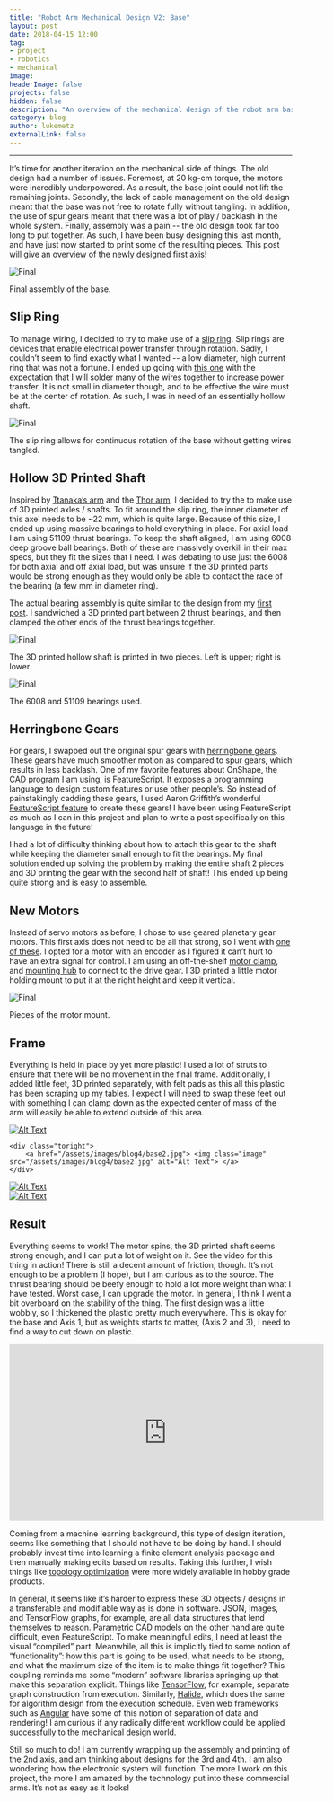 ```yaml
---
title: "Robot Arm Mechanical Design V2: Base"
layout: post
date: 2018-04-15 12:00
tag:
- project
- robotics
- mechanical
image:
headerImage: false
projects: false
hidden: false
description: "An overview of the mechanical design of the robot arm base for the second version of my robotic arm."
category: blog
author: lukemetz
externalLink: false
---
```

---

It’s time for another iteration on the mechanical side of things. The old design had a number of issues. Foremost, at 20 kg-cm torque, the motors were incredibly underpowered.  As a result, the base joint could not lift the remaining joints. Secondly, the lack of cable management on the old design meant that the base was not free to rotate fully without tangling. In addition, the use of spur gears meant that there was a lot of play / backlash in the whole system. Finally, assembly was  a pain -- the old design took far too long to put together. As such, I have been busy designing this last month, and have just now started to print some of the resulting pieces. This post will give an overview of the newly designed first axis!


![Final](/assets/images/blog4/final.jpg)
<figcaption class="caption">Final assembly of the base.
</figcaption>

## Slip Ring
To manage wiring, I decided to try to make use of a [slip ring](https://en.wikipedia.org/wiki/Slip_ring). Slip rings are devices that enable electrical power transfer through rotation. Sadly, I couldn’t seem to find exactly what I wanted -- a low diameter, high current ring that was not a fortune. I ended up going with [this one](https://www.amazon.com/gp/product/B01KBRV96U/ref=oh_aui_search_detailpage?ie=UTF8&psc=1) with the expectation that I will solder many of the wires together to increase power transfer. It is not small in diameter though, and to be effective the wire must be at the center of rotation. As such, I was in need of an essentially hollow shaft.


![Final](/assets/images/blog4/slip.jpg)
<figcaption class="caption">The slip ring allows for continuous rotation of the base without getting wires tangled.
</figcaption>

## Hollow 3D Printed Shaft
Inspired by [Ttanaka’s arm](https://www.ytanaka-works.com/) and the [Thor arm](http://thorrobot.org/), I decided to try the to make use of 3D printed axles / shafts. To fit around the slip ring, the inner diameter of this axel needs to be ~22 mm, which is quite large. Because of this size, I ended up using massive bearings to hold everything in place. For axial load I am using 51109 thrust bearings. To keep the shaft aligned, I am using 6008 deep groove ball bearings. Both of these are massively overkill in their max specs, but they fit the sizes that I need. I was debating to use just the 6008 for both axial and off axial load, but was unsure if the 3D printed parts would be strong enough as they would only be able to contact the race of the bearing (a few mm in diameter ring).

The actual bearing assembly is quite similar to the design from my [first post](http://lukemetz.com/project-log-matcha-making-robot-arm/). I sandwiched a 3D printed part between 2 thrust bearings, and then clamped the other ends of the thrust bearings together.


![Final](/assets/images/blog4/shaft.jpg)
<figcaption class="caption">The 3D printed hollow shaft is printed in two pieces. Left is upper; right is lower.
</figcaption>

![Final](/assets/images/blog4/bearings.jpg)
<figcaption class="caption">The 6008 and 51109 bearings used.
</figcaption>

## Herringbone Gears
For gears, I swapped out the original spur gears with [herringbone gears](https://en.wikipedia.org/wiki/Herringbone_gear). These gears have much smoother motion as compared to spur gears, which results in less backlash. One of my favorite features about OnShape, the CAD program I am using, is FeatureScript. It exposes a programming language to design custom features or use other people’s. So instead of painstakingly cadding these gears, I used Aaron Griffith’s wonderful [FeatureScript feature](https://cad.onshape.com/documents/9ad0b046fa03032e4fc613ac/w/d6c4307218c918d50121e0ec/e/37ecc28aff8c1a0b615fcda4) to create these gears! I have been using FeatureScript as much as I can in this project and plan to write a post specifically on this language in the future!

I had a lot of difficulty thinking about how to attach this gear to the shaft while keeping the diameter small enough to fit the bearings. My final solution ended up solving the problem by making the entire shaft 2 pieces and 3D printing the gear with the second half of shaft! This ended up being quite strong and is easy to assemble.

## New Motors
Instead of servo motors as before, I chose to use geared planetary gear motors. This first axis does not need to be all that strong, so I went with [one of these](https://www.servocity.com/26-rpm-premium-planetary-gear-motor-w-encoder). I opted for a motor with an encoder as I figured it can’t hurt to have an extra signal for control. I am using an off-the-shelf [motor clamp](https://www.servocity.com/22mm-bore-clamping-hub-d), and [mounting hub](https://www.servocity.com/770-clamping-hubs#348=96) to connect to the drive gear. I 3D printed a little motor holding mount to put it at the right height and keep it vertical.

![Final](/assets/images/blog4/motorgear.jpg)
<figcaption class="caption">Pieces of the motor mount.
</figcaption>

## Frame
Everything is held in place by yet more plastic! I used a lot of struts to ensure that there will be no movement in the final frame. Additionally, I added little feet, 3D printed separately, with felt pads as this all this plastic has been scraping up my tables. I expect I will need to swap these feet out with something I can clamp down as the expected center of mass of the arm will easily be able to extend outside of this area.

<div class="side-by-side">
    <div class="toleft">
        <a href="/assets/images/blog4/base1.jpg"> <img class="image" src="/assets/images/blog4/base1.jpg" alt="Alt Text"> </a>
    </div>

    <div class="toright">
        <a href="/assets/images/blog4/base2.jpg"> <img class="image" src="/assets/images/blog4/base2.jpg" alt="Alt Text"> </a>
    </div>
</div>

<div class="side-by-side">
    <div class="toleft">
        <a href="/assets/images/blog4/base3.jpg"> <img class="image" src="/assets/images/blog4/base3.jpg" alt="Alt Text"> </a>
    </div>
    <div class="toright">
        <a href="/assets/images/blog4/base4.jpg"> <img class="image" src="/assets/images/blog4/base4.jpg" alt="Alt Text"> </a>
    </div>
</div>


## Result
Everything seems to work! The motor spins, the 3D printed shaft seems strong enough, and I can put a lot of weight on it. See the video for this thing in action! There is still a decent amount of friction, though. It’s not enough to be a problem (I hope), but I am curious as to the source. The thrust bearing should be beefy enough to hold a lot more weight than what I have tested. Worst case, I can upgrade the motor. In general, I think I went a bit overboard on the stability of the thing. The first design was a little wobbly, so I thickened the plastic pretty much everywhere. This is okay for the base and Axis 1, but as weights starts to matter, (Axis 2 and 3), I need to find a way to cut down on plastic.

<iframe width="560" height="315" src="https://www.youtube.com/embed/STCQnQSqVHU" frameborder="0" allow="autoplay; encrypted-media" allowfullscreen></iframe>

Coming from a machine learning background, this type of design iteration, seems like something that I should not have to be doing by hand. I should probably invest time into learning a finite element analysis package and then manually making edits based on results. Taking this further, I wish things like [topology optimization](https://en.wikipedia.org/wiki/Topology_optimization) were more widely available in hobby grade products.

In general, it seems like it’s harder to express these 3D objects / designs in a transferable and modifiable way as is done in software. JSON, Images, and TensorFlow graphs, for example, are all data structures that lend themselves to reason. Parametric CAD models on the other hand are quite difficult, even FeatureScript. To make meaningful edits, I need at least the visual “compiled” part. Meanwhile, all this is implicitly tied to some notion of “functionality”: how this part is going to be used, what needs to be strong, and what the maximum size of the item is to make things fit together? This coupling reminds me some “modern” software libraries springing up that make this separation explicit. Things like [TensorFlow](https://www.tensorflow.org/), for example, separate graph construction from  execution. Similarly, [Halide](http://halide-lang.org/), which does the same for algorithm design from the execution schedule. Even web frameworks such as [Angular](https://angular.io/) have some of this notion of separation of data and rendering! I am curious if any radically different workflow could be applied successfully to the mechanical design world.

Still so much to do! I am currently wrapping up the assembly and printing of the 2nd axis, and  am thinking about designs for the 3rd and 4th. I am also wondering how the electronic system will function. The more I work on this project, the more I am amazed by the technology put into these commercial arms. It’s not as easy as it looks!
